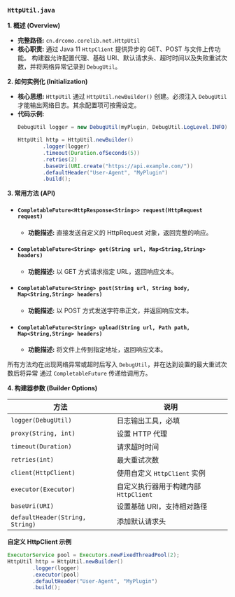 ### `HttpUtil.java`

**1. 概述 (Overview)**

  * **完整路径:** `cn.drcomo.corelib.net.HttpUtil`
  * **核心职责:** 通过 Java 11 `HttpClient` 提供异步的 GET、POST 与文件上传功能。
    构建器允许配置代理、基础 URI、默认请求头、超时时间以及失败重试次数，并将网络异常记录到 `DebugUtil`。

**2. 如何实例化 (Initialization)**

  * **核心思想:** `HttpUtil` 通过 `HttpUtil.newBuilder()` 创建。必须注入 `DebugUtil`
    才能输出网络日志。其余配置项可按需设定。
  * **代码示例:**
    ```java
    DebugUtil logger = new DebugUtil(myPlugin, DebugUtil.LogLevel.INFO);

    HttpUtil http = HttpUtil.newBuilder()
            .logger(logger)
            .timeout(Duration.ofSeconds(5))
            .retries(2)
            .baseUri(URI.create("https://api.example.com/"))
            .defaultHeader("User-Agent", "MyPlugin")
            .build();
    ```

**3. 常用方法 (API)**

  * #### `CompletableFuture<HttpResponse<String>> request(HttpRequest request)`

      * **功能描述:** 直接发送自定义的 HttpRequest 对象，返回完整的响应。
  * #### `CompletableFuture<String> get(String url, Map<String,String> headers)`

      * **功能描述:** 以 GET 方式请求指定 URL，返回响应文本。
  * #### `CompletableFuture<String> post(String url, String body, Map<String,String> headers)`

      * **功能描述:** 以 POST 方式发送字符串正文，并返回响应文本。
  * #### `CompletableFuture<String> upload(String url, Path path, Map<String,String> headers)`

      * **功能描述:** 将文件上传到指定地址，返回响应文本。

所有方法均在出现网络异常或超时后写入 `DebugUtil`，并在达到设置的最大重试次数后将异常
通过 `CompletableFuture` 传递给调用方。

**4. 构建器参数 (Builder Options)**

| 方法 | 说明 |
| --- | --- |
| `logger(DebugUtil)` | 日志输出工具，必填 |
| `proxy(String, int)` | 设置 HTTP 代理 |
| `timeout(Duration)` | 请求超时时间 |
| `retries(int)` | 最大重试次数 |
| `client(HttpClient)` | 使用自定义 `HttpClient` 实例 |
| `executor(Executor)` | 自定义执行器用于构建内部 `HttpClient` |
| `baseUri(URI)` | 设置基础 URI，支持相对路径 |
| `defaultHeader(String, String)` | 添加默认请求头 |

**自定义 HttpClient 示例**

```java
ExecutorService pool = Executors.newFixedThreadPool(2);
HttpUtil http = HttpUtil.newBuilder()
        .logger(logger)
        .executor(pool)
        .defaultHeader("User-Agent", "MyPlugin")
        .build();
```
